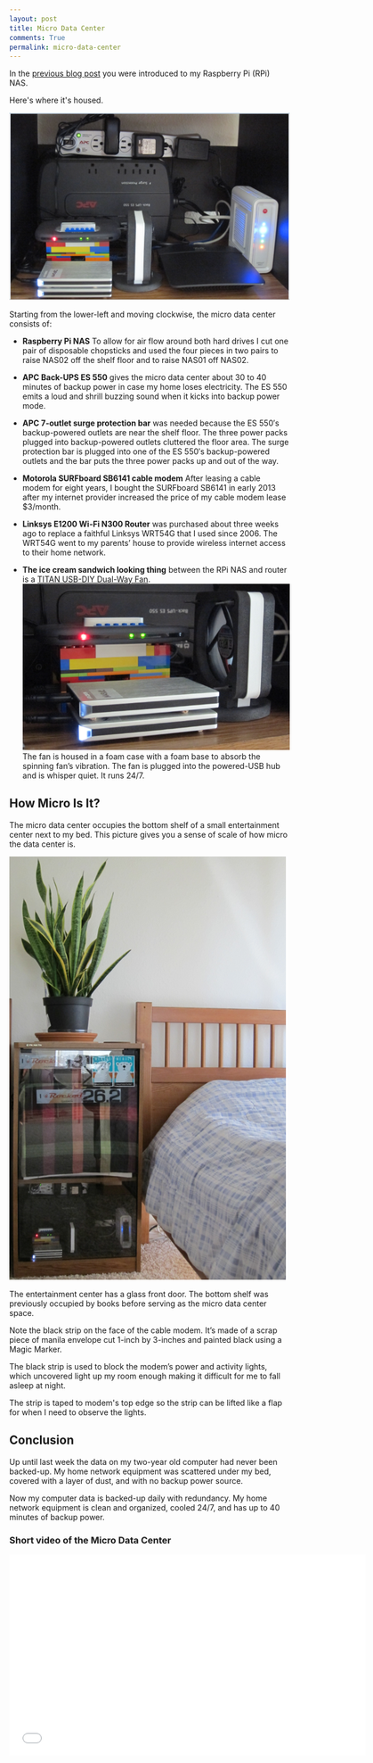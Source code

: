 ```yaml
---
layout: post
title: Micro Data Center
comments: True 
permalink: micro-data-center
---
```


In the [previous blog post](http://www.raywritescode.com/raspberry-pi-nas/) you were introduced to my Raspberry Pi (RPi) NAS. 

Here's where it's housed. 

![dataCenterCloseUp](/images/dataCenterCloseUp.png)

Starting from the lower-left and moving clockwise, the micro data center consists of:

* **Raspberry Pi NAS** To allow for air flow around both hard drives I cut one pair of disposable chopsticks and used the four pieces in two pairs to raise NAS02 off the shelf floor and to raise NAS01 off NAS02. 

* **APC Back-UPS ES 550** gives the micro data center about 30 to 40 minutes of backup power in case my home loses electricity. The ES 550 emits a loud and shrill buzzing sound when it kicks into backup power mode. 

* **APC 7-outlet surge protection bar** was needed because the ES 550′s backup-powered outlets are near the shelf floor. The three power packs plugged into backup-powered outlets cluttered the floor area. The surge protection bar is plugged into one of the ES 550′s backup-powered outlets and the bar puts the three power packs up and out of the way.

* **Motorola SURFboard SB6141 cable modem** After leasing a cable modem for eight years, I bought the SURFboard SB6141 in early 2013 after my internet provider increased the price of my cable modem lease $3/month. 

* **Linksys E1200 Wi-Fi N300 Router** was purchased about three weeks ago to replace a faithful Linksys WRT54G that I used since 2006. The WRT54G went to my parents’ house to provide wireless internet access to their home network.

* **The ice cream sandwich looking thing** between the RPi NAS and router is a [TITAN USB-DIY Dual-Way Fan](http://youtu.be/t6Vy9mDh1mE). ![titanFan](/images/titanFan.png) The fan is housed in a foam case with a foam base to absorb the spinning fan’s vibration. The fan is plugged into the powered-USB hub and is whisper quiet. It runs 24/7. 

## How Micro Is It?

The micro data center occupies the bottom shelf of a small entertainment center next to my bed. This picture gives you a sense of scale of how micro the data center is.

 ![dataCenterBookcase](/images/dataCenterBookcase.png)

The entertainment center has a glass front door. The bottom shelf was previously occupied by books before serving as the micro data center space.

Note the black strip on the face of the cable modem. It’s made of a scrap piece of manila envelope cut 1-inch by 3-inches and painted black using a Magic Marker. 

The black strip is used to block the modem’s power and activity lights, which uncovered light up my room enough making it difficult for me to fall asleep at night.

The strip is taped to modem's top edge so the strip can be lifted like a flap for when I need to observe the lights.

## Conclusion

Up until last week the data on my two-year old computer had never been backed-up. My home network equipment was scattered under my bed, covered with a layer of dust, and with no backup power source.

Now my computer data is backed-up daily with redundancy. My home network equipment is clean and organized, cooled 24/7, and has up to 40 minutes of backup power.

### Short video of the Micro Data Center
<iframe width="640" height="360" src="//www.youtube.com/embed/LI2g8UHlw3c?feature=player_embedded" frameborder="0" allowfullscreen></iframe>
